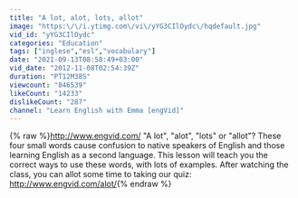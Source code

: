 ```yaml
---
title: "A lot, alot, lots, allot"
image: "https:\/\/i.ytimg.com\/vi\/yYG3CIlOydc\/hqdefault.jpg"
vid_id: "yYG3CIlOydc"
categories: "Education"
tags: ["inglese","esl","vocabulary"]
date: "2021-09-13T08:58:49+03:00"
vid_date: "2012-11-08T02:54:39Z"
duration: "PT12M38S"
viewcount: "846539"
likeCount: "14233"
dislikeCount: "287"
channel: "Learn English with Emma [engVid]"
---
```

{% raw %}<a rel="nofollow" target="blank" href="http://www.engvid.com/">http://www.engvid.com/</a> &quot;A lot&quot;, &quot;alot&quot;, &quot;lots&quot; or &quot;allot&quot;? These four small words cause confusion to native speakers of English and those learning English as a second language. This lesson will teach you the correct ways to use these words, with lots of examples. After watching the class, you can allot some time to taking our quiz: <a rel="nofollow" target="blank" href="http://www.engvid.com/alot/">http://www.engvid.com/alot/</a>{% endraw %}
